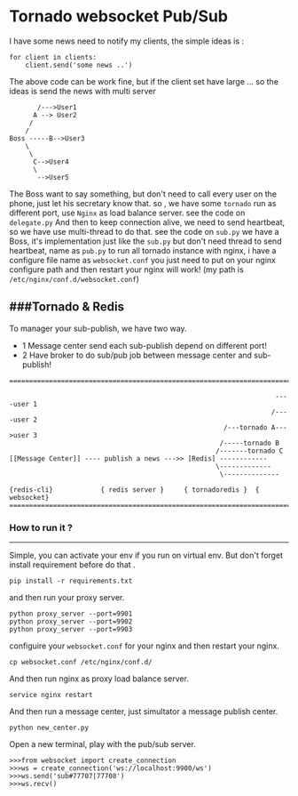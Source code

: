 # Tornado websocket  Pub/Sub

I have some news need to notify my clients, the simple ideas is :

```
for client in clients:
    client.send('some news ..')

```
The above code can be work fine, but if the client set have large ...
so the ideas is send the news with multi server

```
       /--->User1
      A --> User2
     /
    /
Boss -----B-->User3
    \
     \
      C-->User4
      \
       -->User5
``` 
The Boss want to say something, but don't need to call every user on the phone, just let his secretary know that.
so , we have some `tornado` run as different port, use `Nginx` as load balance server. see the code on `delegate.py`
And then to keep connection alive, we need to send heartbeat, so we have use multi-thread to do that. see the code on
`sub.py` we have a Boss, it's implementation just like the `sub.py` but don't need thread to send heartbeat, name as `pub.py`
to run all tornado instance with nginx, i have a configure file name as `websocket.conf` you just need to put on your nginx configure 
path and then restart your nginx will work! (my path is `/etc/nginx/conf.d/websocket.conf`) 

###Tornado & Redis
------
To manager your sub-publish, we have two way.

* 1 Message center send each sub-publish depend on different port!
* 2 Have broker to do sub/pub job between message center and sub-publish!

```
============================================================================

                                                                   ----user 1
                                                                  /----user 2
                                                      /---tornado A--->user 3
                                                     /-----tornado B
                                                    /-------tornado C
[[Message Center]] ---- publish a news --->> [Redis] ------------
                                                    \-------------
                                                     \--------------

{redis-cli}            { redis server }     { tornadoredis }  { websocket}
============================================================================
```

### How to run it ?
---

Simple, you can activate your env if you run on virtual env.
But don't forget install requirement before do that .
```
pip install -r requirements.txt
```
and then run your proxy server.

```
python proxy_server --port=9901
python proxy_server --port=9902
python proxy_server --port=9903
```
configuire your `websocket.conf` for your nginx and then restart your nginx.

```
cp websocket.conf /etc/nginx/conf.d/
```

And then run nginx as proxy load balance server.

```
service nginx restart
```
And then run a message center, just simultator a message publish center.

```
python new_center.py
```

Open a new terminal, play with the pub/sub server.

```
>>>from websocket import create_connection
>>>ws = create_connection('ws://localhost:9900/ws')
>>>ws.send('sub#77707|77708')
>>>ws.recv()
```
